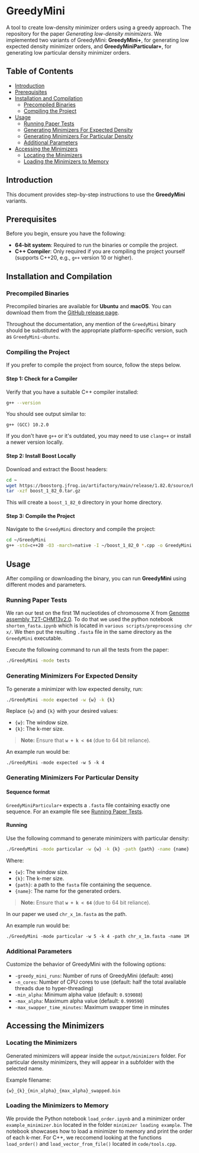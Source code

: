 # GreedyMini

A tool to create low-density minimizer orders using a greedy approach. The repository for the paper *Generating low-density minimizers*. We implemented two variants of GreedyMini: **GreedyMini+**, for generating low expected density minimizer orders, and **GreedyMiniParticular+**, for generating low particular density minimizer orders.

## Table of Contents

- [Introduction](#introduction)
- [Prerequisites](#prerequisites)
- [Installation and Compilation](#installation-and-compilation)
  - [Precompiled Binaries](#precompiled-binaries)
  - [Compiling the Project](#compiling-the-project)
- [Usage](#usage)
  - [Running Paper Tests](#running-paper-tests)
  - [Generating Minimizers For Expected Density](#generating-minimizers-for-expected-density)
  - [Generating Minimizers For Particular Density](#generating-minimizers-for-particular-density)
  - [Additional Parameters](#additional-parameters)
- [Accessing the Minimizers](#accessing-the-minimizers)
  - [Locating the Minimizers](#locating-the-minimizers)
  - [Loading the Minimizers to Memory](#loading-the-minimizers-to-memory)

## Introduction

This document provides step-by-step instructions to use the **GreedyMini** variants.

## Prerequisites

Before you begin, ensure you have the following:

- **64-bit system**: Required to run the binaries or compile the project.
- **C++ Compiler**: Only required if you are compiling the project yourself (supports C++20, e.g., `g++` version 10 or higher).

## Installation and Compilation

### Precompiled Binaries

Precompiled binaries are available for **Ubuntu** and **macOS**. You can download them from the [GitHub release page](https://github.com/OrensteinLab/GreedyMini/releases).

Throughout the documentation, any mention of the `GreedyMini` binary should be substituted with the appropriate platform-specific version, such as `GreedyMini-ubuntu`.



### Compiling the Project

If you prefer to compile the project from source, follow the steps below.

#### Step 1: Check for a Compiler

Verify that you have a suitable C++ compiler installed:

```bash
g++ --version
```

You should see output similar to:

```
g++ (GCC) 10.2.0
```

If you don't have `g++` or it's outdated, you may need to use `clang++` or install a newer version locally.

#### Step 2: Install Boost Locally

Download and extract the Boost headers:

```bash
cd ~
wget https://boostorg.jfrog.io/artifactory/main/release/1.82.0/source/boost_1_82_0.tar.gz
tar -xzf boost_1_82_0.tar.gz
```

This will create a `boost_1_82_0` directory in your home directory.

#### Step 3: Compile the Project

Navigate to the `GreedyMini` directory and compile the project:

```bash
cd ~/GreedyMini
g++ -std=c++20 -O3 -march=native -I ~/boost_1_82_0 *.cpp -o GreedyMini
```

## Usage

After compiling or downloading the binary, you can run **GreedyMini** using different modes and parameters.

### Running Paper Tests

We ran our test on the first 1M nucleotides of chromosome X from [Genome assembly T2T-CHM13v2.0](https://www.ncbi.nlm.nih.gov/datasets/genome/GCF_009914755.1/). To do that we used the python notebook `shorten_fasta.ipynb` which is located in `various scripts/preprocessing chr x/`. We then put the resulting `.fasta` file in the same directory as the `GreedyMini` executable.

Execute the following command to run all the tests from the paper:

```bash
./GreedyMini -mode tests
```

### Generating Minimizers For Expected Density

To generate a minimizer with low expected density, run:

```bash
./GreedyMini -mode expected -w {w} -k {k}
```

Replace `{w}` and `{k}` with your desired values:

- `{w}`: The window size.
- `{k}`: The k-mer size.

> **Note:** Ensure that **`w + k < 64`** (due to 64 bit reliance).

An example run would be:
```
./GreedyMini -mode expected -w 5 -k 4
```

### Generating Minimizers For Particular Density

#### Sequence format

`GreedyMiniParticular+` expects a `.fasta` file containing exactly one sequence. For an example file see [Running Paper Tests](#running-paper-tests).

#### Running

Use the following command to generate minimizers with particular density:

```bash
./GreedyMini -mode particular -w {w} -k {k} -path {path} -name {name}
```

Where:

- `{w}`: The window size.
- `{k}`: The k-mer size.
- `{path}`: a path to the `fasta` file containing the sequence.
- `{name}`: The name for the generated orders.

> **Note:** Ensure that **`w + k < 64`** (due to 64 bit reliance).

In our paper we used `chr_x_1m.fasta` as the path.

An example run would be:
```
./GreedyMini -mode particular -w 5 -k 4 -path chr_x_1m.fasta -name 1M
```
### Additional Parameters

Customize the behavior of GreedyMini with the following options:

- `-greedy_mini_runs`: Number of runs of GreedyMini (default: `4096`)
- `-n_cores`: Number of CPU cores to use (default: half the total available threads due to hyper-threading)
- `-min_alpha`: Minimum alpha value (default: `0.939088`)
- `-max_alpha`: Maximum alpha value (default: `0.999590`)
- `-max_swapper_time_minutes`: Maximum swapper time in minutes

## Accessing the Minimizers

### Locating the Minimizers

Generated minimizers will appear inside the `output/minimizers` folder. For particular density minimizers, they will appear in a subfolder with the selected name.

Example filename:

```
{w}_{k}_{min_alpha}_{max_alpha}_swapped.bin
```

### Loading the Minimizers to Memory

We provide the Python notebook `load_order.ipynb` and a minimizer order `example_minimizer.bin` located in the folder `minimizer loading example`. The notebook showcases how to load a minimizer to memory and print the order of each k-mer. For C++, we reccomend looking at the functions `load_order()` and `load_vector_from_file()` located in `code/tools.cpp`.
